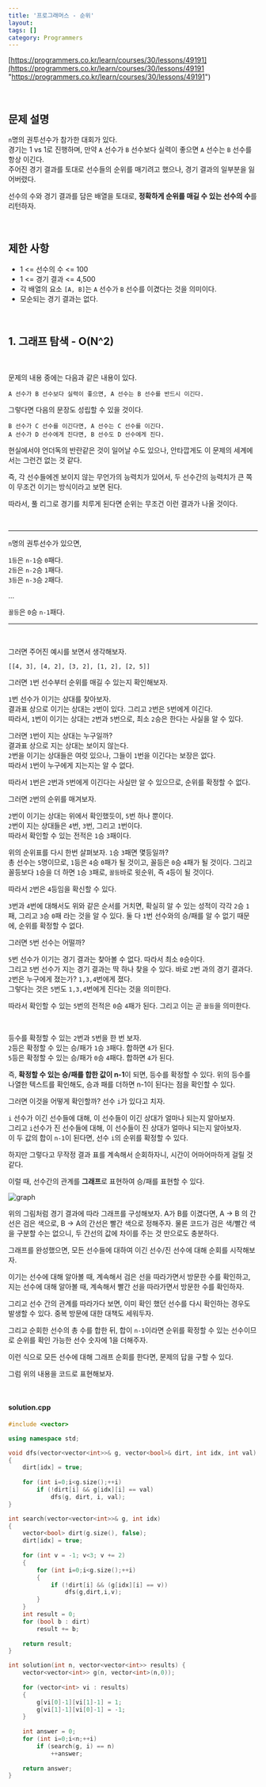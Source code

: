 ```yaml
---
title: '프로그래머스 - 순위'
layout: 
tags: []
category: Programmers
---
```

[https://programmers.co.kr/learn/courses/30/lessons/49191](https://programmers.co.kr/learn/courses/30/lessons/49191 "https://programmers.co.kr/learn/courses/30/lessons/49191")

&nbsp;

## 문제 설명

``n``명의 권투선수가 참가한 대회가 있다.  
경기는 1 vs 1로 진행하며, 만약 ``A`` 선수가 ``B`` 선수보다 실력이 좋으면
``A`` 선수는 ``B`` 선수를 항상 이긴다.  
주어진 경기 결과를 토대로 선수들의 순위를 매기려고 했으나,
경기 결과의 일부분을 잃어버렸다.

선수의 수와 경기 결과를 담은 배열을 토대로,
**정확하게 순위를 매길 수 있는 선수의 수**를 리턴하자.

&nbsp;

## 제한 사항
- 1 <= 선수의 수 <= 100
- 1 <= 경기 결과 <= 4,500
- 각 배열의 요소 ``[A, B]``는 ``A`` 선수가 ``B`` 선수를 이겼다는 것을 의미이다.
- 모순되는 경기 결과는 없다.

&nbsp;

## 1. 그래프 탐색 - O(N^2)

&nbsp;

문제의 내용 중에는 다음과 같은 내용이 있다.

	A 선수가 B 선수보다 실력이 좋으면, A 선수는 B 선수를 반드시 이긴다.

그렇다면 다음의 문장도 성립할 수 있을 것이다.

	B 선수가 C 선수를 이긴다면, A 선수는 C 선수를 이긴다.
	A 선수가 D 선수에게 진다면, B 선수도 D 선수에게 진다.

현실에서야 언더독의 반란같은 것이 일어날 수도 있으나,
안타깝게도 이 문제의 세계에서는 그런건 없는 것 같다.

즉, 각 선수들에겐 보이지 않는 무언가의 능력치가 있어서,
두 선수간의 능력치가 큰 쪽이 무조건 이기는 방식이라고 보면 된다.

따라서, 풀 리그로 경기를 치루게 된다면 순위는 무조건 이런 결과가 나올 것이다.

&nbsp;

------------
``n``명의 권투선수가 있으면,

``1등``은 ``n-1``승 ``0``패다.  
``2등``은 ``n-2``승 ``1``패다.  
``3등``은 ``n-3``승 ``2``패다.  

...  

``꼴등``은 ``0``승 ``n-1``패다.  

------------

&nbsp;



그러면 주어진 예시를 보면서 생각해보자.

	[[4, 3], [4, 2], [3, 2], [1, 2], [2, 5]]

그러면 ``1``번 선수부터 순위를 매길 수 있는지 확인해보자.

``1``번 선수가 이기는 상대를 찾아보자.  
결과표 상으로 이기는 상대는 ``2``번이 있다.
그리고 ``2``번은 ``5``번에게 이긴다.  
따라서, ``1``번이 이기는 상대는 ``2``번과 ``5``번으로, 최소 ``2``승은 한다는
사실을 알 수 있다.  

그러면 ``1``번이 지는 상대는 누구일까?  
결과표 상으로 지는 상대는 보이지 않는다.  
``2``번을 이기는 상대들은 여럿 있으나, 그들이 ``1``번을 이긴다는 보장은 없다.  
따라서 ``1``번이 누구에게 지는지는 알 수 없다.  

따라서 ``1``번은 ``2``번과 ``5``번에게 이긴다는 사실만 알 수 있으므로,
순위를 확정할 수 없다.

그러면 ``2``번의 순위를 매겨보자.

``2``번이 이기는 상대는 위에서 확인했듯이, ``5``번 하나 뿐이다.  
``2``번이 지는 상대들은 ``4``번, ``3``번, 그리고 ``1``번이다.  
따라서 확인할 수 있는 전적은 ``1``승 ``3``패이다.

위의 순위표를 다시 한번 살펴보자. ``1``승 ``3``패면 몇등일까?  
총 선수는 ``5``명이므로, ``1``등은 ``4``승 ``0``패가 될 것이고,
꼴등은 ``0``승 ``4``패가 될 것이다. 그리고 꼴등보다 ``1``승을 더 하면
``1``승 ``3``패로, ``꼴등``바로 윗순위, 즉 ``4``등이 될 것이다.

따라서 ``2``번은 ``4``등임을 확신할 수 있다.

``3``번과 ``4``번에 대해서도 위와 같은 순서를 거치면, 확실히 알 수 있는
성적이 각각 ``2``승 ``1``패, 그리고 ``3``승 ``0``패 라는 것을 알 수 있다.
둘 다 ``1``번 선수와의 승/패를 알 수 없기 때문에, 순위를 확정할 수 없다.

그러면 ``5``번 선수는 어떨까?

``5``번 선수가 이기는 경기 결과는 찾아볼 수 없다. 따라서 최소 ``0``승이다.  
그리고 ``5``번 선수가 지는 경기 결과는 딱 하나 찾을 수 있다. 바로 ``2``번 과의
경기 결과다.  
``2``번은 누구에게 졌는가? ``1,3,4``번에게 졌다.  
그렇다는 것은 ``5``번도 ``1,3,4``번에게 진다는 것을 의미한다.

따라서 확인할 수 있는 ``5``번의 전적은 ``0``승 ``4``패가 된다.
그리고 이는 곧 ``꼴등``을 의미한다.

&nbsp;

등수를 확정할 수 있는 ``2``번과 ``5``번을 한 번 보자.  
``2``등은 확정할 수 있는 승/패가 ``1``승 ``3``패다. 합하면 ``4``가 된다.  
``5``등은 확정할 수 있는 승/패가 ``0``승 ``4``패다. 합하면 ``4``가 된다.

즉, **확정할 수 있는 승/패를 합한 값이 n-1**이 되면, 등수를 확정할 수 있다.
위의 등수를 나열한 텍스트를 확인해도, 승과 패를 더하면 n-1이 된다는 점을
확인할 수 있다.

그러면 이것을 어떻게 확인할까? 선수 ``i``가 있다고 치자.

``i`` 선수가 이긴 선수들에 대해, 이 선수들이 이긴 상대가 얼마나 되는지 알아보자.  
그리고 ``i``선수가 진 선수들에 대해,  이 선수들이 진 상대가 얼마나 되는지 알아보자.  
이 두 값의 합이 ``n-1``이 된다면, 선수 ``i``의 순위를 확정할 수 있다.

하지만 그렇다고 무작정 결과 표를 계속해서 순회하자니, 시간이 어마어마하게
걸릴 것 같다.

이럴 때, 선수간의 관계를 **그래프**로 표현하여 승/패를 표현할 수 있다.

![graph](/assets/images/programmers/p13/graph.png "graph")

위의 그림처럼 경기 결과에 따라 그래프를 구성해보자.
A가 B를 이겼다면, A -> B 의 간선은 검은 색으로, B -> A의 간선은 빨간 색으로
정해주자. 물론 코드가 검은 색/빨간 색을 구분할 수는 없으니, 두 간선의 값에
차이를 주는 것 만으로도 충분하다.

그래프를 완성했으면, 모든 선수들에 대하여 이긴 선수/진 선수에 대해
순회를 시작해보자.

이기는 선수에 대해 알아볼 때, 계속해서 검은 선을 따라가면서 방문한 수를 확인하고,
지는 선수에 대해 알아볼 때, 계속해서 빨간 선을 따라가면서 방문한 수를 확인하자.

그리고 선수 간의 관계를 따라가다 보면, 이미 확인 했던 선수를 다시 확인하는
경우도 발생할 수 있다. 중복 방문에 대한 대책도 세워두자.

그리고 순회한 선수의 총 수를 합한 뒤, 합이 ``n-1``이라면 순위를 확정할 수 있는
선수이므로 순위를 확인 가능한 선수 숫자에 1을 더해주자.

이런 식으로 모든 선수에 대해 그래프 순회를 한다면, 문제의 답을 구할 수 있다.

그럼 위의 내용을 코드로 표현해보자.

&nbsp;

#### solution.cpp
```cpp
#include <vector>

using namespace std;

void dfs(vector<vector<int>>& g, vector<bool>& dirt, int idx, int val)
{
    dirt[idx] = true;
    
    for (int i=0;i<g.size();++i)
        if (!dirt[i] && g[idx][i] == val)
            dfs(g, dirt, i, val);
}

int search(vector<vector<int>>& g, int idx)
{
    vector<bool> dirt(g.size(), false);
    dirt[idx] = true;
    
    for (int v = -1; v<3; v += 2)
    {
        for (int i=0;i<g.size();++i)
        {
            if (!dirt[i] && (g[idx][i] == v))
                dfs(g,dirt,i,v);
        }
    }
    int result = 0;
    for (bool b : dirt)
        result += b;
    
    return result;
}

int solution(int n, vector<vector<int>> results) {
    vector<vector<int>> g(n, vector<int>(n,0));
    
    for (vector<int> vi : results)
    {
        g[vi[0]-1][vi[1]-1] = 1;
        g[vi[1]-1][vi[0]-1] = -1;
    }
    
    int answer = 0;
    for (int i=0;i<n;++i)
        if (search(g, i) == n)
            ++answer;
    
    return answer;
}
```

&nbsp;

